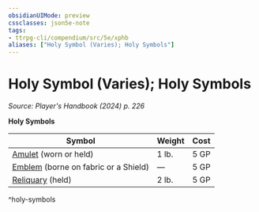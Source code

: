 ```yaml
---
obsidianUIMode: preview
cssclasses: json5e-note
tags:
- ttrpg-cli/compendium/src/5e/xphb
aliases: ["Holy Symbol (Varies); Holy Symbols"]
---
```

# Holy Symbol (Varies); Holy Symbols
*Source: Player's Handbook (2024) p. 226* 

**Holy Symbols**

| Symbol | Weight | Cost |
|--------|--------|------|
| [Amulet](Misc%20Files/CLI/compendium/items/amulet-xphb.md) (worn or held) | 1 lb. | 5 GP |
| [Emblem](Misc%20Files/CLI/compendium/items/emblem-xphb.md) (borne on fabric or a Shield) | — | 5 GP |
| [Reliquary](Misc%20Files/CLI/compendium/items/reliquary-xphb.md) (held) | 2 lb. | 5 GP |
^holy-symbols